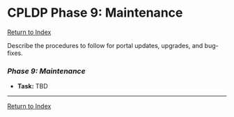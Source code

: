 # CPLDP Phase 9: Maintenance

[Return to Index](../index.md)

Describe the procedures to follow for portal updates, upgrades, and bug-fixes.

### _Phase 9: Maintenance_

- **Task:** TBD

---

[Return to Index](../index.md)
